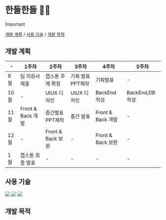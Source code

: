 # 한들한들 🌿🍂
>[!important]
>[개발 계획](#개발-계획)  /  [사용 기술](#사용-기술)  /  [개발 목적](#개발-목적)


## 개발 계획
|  -  |1주차|2주차|3주차|4주차|5주차|
|---|---|---|---|---|---|
|9월|팀 지원서 제출|캡스톤 주제 확정|기획 발표 PPT제작|기획발표|  -  |
|10월|  -  |UIUX 디자인| UIUX 디자인|BackEnd 작성| BackEnd,DB 작성|
|11월| Front & Back 개발|중간발표 PPT제작|중간 발표| Front & Back 개발|  -  |
|12월|  -  | Front & Back 보완|  -  | Front & Back 보완|  -  |
|1월|캡스톤 최종 발표|  -  |  -  |  -  |  -  |

## 사용 기술
  <img src="https://img.shields.io/badge/flutter-02569B?style=for-the-badge&logo=flutter&logoColor=white"> <img src="https://img.shields.io/badge/Firebase-DD2C00?style=for-the-badge&logo=Firebase&logoColor=white"> <img src="https://img.shields.io/badge/Firestore-DD2C00?style=for-the-badge&logo=Firebase&logoColor=white">

## 개발 목적



